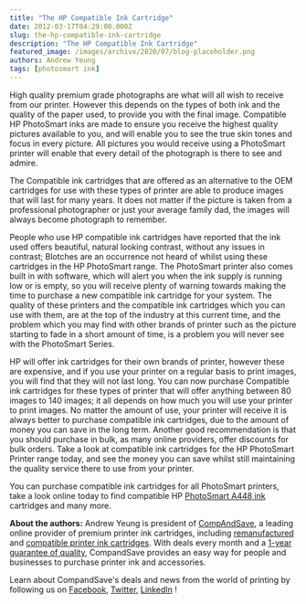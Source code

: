 ```yaml
---
title: "The HP Compatible Ink Cartridge"
date: 2012-03-17T04:29:00.000Z
slug: the-hp-compatible-ink-cartridge
description: "The HP Compatible Ink Cartridge"
featured_image: /images/archive/2020/07/blog-placeholder.png
authors: Andrew Yeung
tags: [photosmart ink]
---
```


High quality premium grade photographs are what will all wish to receive from our printer. However this depends on the types of both ink and the quality of the paper used, to provide you with the final image. Compatible HP PhotoSmart inks are made to ensure you receive the highest quality pictures available to you, and will enable you to see the true skin tones and focus in every picture. All pictures you would receive using a PhotoSmart printer will enable that every detail of the photograph is there to see and admire. 

The Compatible ink cartridges that are offered as an alternative to the OEM cartridges for use with these types of printer are able to produce images that will last for many years. It does not matter if the picture is taken from a professional photographer or just your average family dad, the images will always become photograph to remember.

People who use HP compatible ink cartridges have reported that the ink used offers beautiful, natural looking contrast, without any issues in contrast; Blotches are an occurrence not heard of whilst using these cartridges in the HP PhotoSmart range. The PhotoSmart printer also comes built in with software, which will alert you when the ink supply is running low or is empty, so you will receive plenty of warning towards making the time to purchase a new compatible ink cartridge for your system. The quality of these printers and the compatible ink cartridges which you can use with them, are at the top of the industry at this current time, and the problem which you may find with other brands of printer such as the picture starting to fade in a short amount of time, is a problem you will never see with the PhotoSmart Series.

HP will offer ink cartridges for their own brands of printer, however these are expensive, and if you use your printer on a regular basis to print images, you will find that they will not last long. You can now purchase Compatible ink cartridges for these types of printer that will offer anything between 80 images to 140 images; it all depends on how much you will use your printer to print images. No matter the amount of use, your printer will receive it is always better to purchase compatible ink cartridges, due to the amount of money you can save in the long term. Another good recommendation is that you should purchase in bulk, as many online providers, offer discounts for bulk orders. Take a look at compatible ink cartridges for the HP PhotoSmart Printer range today, and see the money you can save whilst still maintaining the quality service there to use from your printer.

You can purchase compatible ink cartridges for all PhotoSmart printers, take a look online today to find compatible HP [PhotoSmart A448 ink](https://www.compandsave.com/hp/photosmart/a448-ink-cartridges) cartridges and many more.

**About the authors:** Andrew Yeung is president of [CompAndSave](https://www.compandsave.com/), a leading online provider of premium printer ink cartridges, including [remanufactured](https://www.compandsave.com/help) and [compatible printer ink cartridges](https://www.compandsave.com/help). With deals every month and a [1-year guarantee of quality](https://www.compandsave.com/help), CompandSave provides an easy way for people and businesses to purchase printer ink and accessories.

Learn about CompandSave's deals and news from the world of printing by following us on [Facebook](https://www.facebook.com/compandsave.ink), [Twitter](https://twitter.com/compandsave), [LinkedIn](https://www.linkedin.com) !